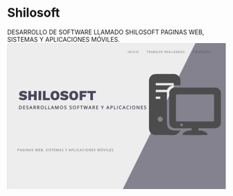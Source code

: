 # Shilosoft
DESARROLLO DE SOFTWARE LLAMADO SHILOSOFT
PAGINAS WEB, SISTEMAS Y APLICACIONES MÓVILES.
![](https://raw.githubusercontent.com/brandonvega16/Shilosoft/master/Shilosft.png)
